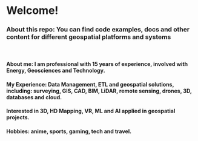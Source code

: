 <h1><b>Welcome!</b></h1>

<h3>About this repo: You can find code examples, docs and other content for different geospatial platforms and systems</h3><br>

<h4><b>About me</b>: I am professional with 15 years of experience, involved with Energy, Geosciences and Technology.</h4>
<h4><b>My Experience:</b> Data Management, ETL and geospatial solutions, including: surveying, GIS, CAD, BIM, LiDAR, remote sensing, drones, 3D, databases and cloud.</h4>
<h4>Interested in <b>3D, HD Mapping, VR, ML and AI</b> applied in geospatial projects.</h4>
<h4><b>Hobbies:<b> anime, sports, gaming, tech and travel.</h4>

